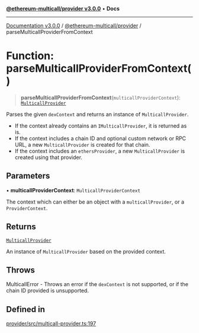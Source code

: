 [**@ethereum-multicall/provider v3.0.0**](../README.md) • **Docs**

***

[Documentation v3.0.0](../../../packages.md) / [@ethereum-multicall/provider](../README.md) / parseMulticallProviderFromContext

# Function: parseMulticallProviderFromContext()

> **parseMulticallProviderFromContext**(`multicallProviderContext`): [`MulticallProvider`](../classes/MulticallProvider.md)

Parses the given `dexContext` and returns an instance of `MulticallProvider`.

- If the context already contains an `IMulticallProvider`, it is returned as is.
- If the context includes a chain ID and optional custom network or RPC URL, a new `MulticallProvider` is created for that chain.
- If the context includes an `ethersProvider`, a new `MulticallProvider` is created using that provider.

## Parameters

• **multicallProviderContext**: `MulticallProviderContext`

The context which can either be an object with a `multicallProvider`, or a `ProviderContext`.

## Returns

[`MulticallProvider`](../classes/MulticallProvider.md)

An instance of `MulticallProvider` based on the provided context.

## Throws

MulticallError - Throws an error if the `dexContext` is not supported, or if the chain ID provided is unsupported.

## Defined in

[provider/src/multicall-provider.ts:197](https://github.com/niZmosis/ethereum-multicall/blob/68ee699eca0cd184d8f0b7213bb6f4fe15a011a1/packages/provider/src/multicall-provider.ts#L197)
